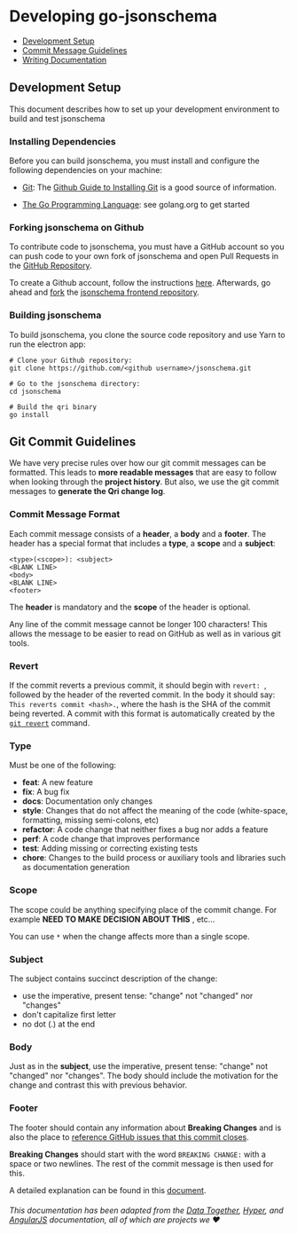 # Developing go-jsonschema

* [Development Setup](#setup)
* [Commit Message Guidelines](#commits)
* [Writing Documentation](#documentation)

## <a name="setup"> Development Setup

This document describes how to set up your development environment to build and test jsonschema

### Installing Dependencies

Before you can build jsonschema, you must install and configure the following dependencies on your
machine:

* [Git](http://git-scm.com/): The [Github Guide to
  Installing Git][git-setup] is a good source of information.

* [The Go Programming Language](https://golang.org): see golang.org to get started

### Forking jsonschema on Github

To contribute code to jsonschema, you must have a GitHub account so you can push code to your own
fork of jsonschema and open Pull Requests in the [GitHub Repository][github].

To create a Github account, follow the instructions [here](https://github.com/signup/free).
Afterwards, go ahead and [fork](http://help.github.com/forking) the
[jsonschema frontend repository][github].

### Building jsonschema

To build jsonschema, you clone the source code repository and use Yarn to run the electron app:

```shell
# Clone your Github repository:
git clone https://github.com/<github username>/jsonschema.git

# Go to the jsonschema directory:
cd jsonschema

# Build the qri binary
go install
```


## <a name="commits"></a> Git Commit Guidelines

We have very precise rules over how our git commit messages can be formatted.  This leads to **more
readable messages** that are easy to follow when looking through the **project history**.  But also,
we use the git commit messages to **generate the Qri change log**.

### Commit Message Format
Each commit message consists of a **header**, a **body** and a **footer**.  The header has a special
format that includes a **type**, a **scope** and a **subject**:

```
<type>(<scope>): <subject>
<BLANK LINE>
<body>
<BLANK LINE>
<footer>
```

The **header** is mandatory and the **scope** of the header is optional.

Any line of the commit message cannot be longer 100 characters! This allows the message to be easier
to read on GitHub as well as in various git tools.

### Revert
If the commit reverts a previous commit, it should begin with `revert: `, followed by the header
of the reverted commit.
In the body it should say: `This reverts commit <hash>.`, where the hash is the SHA of the commit
being reverted.
A commit with this format is automatically created by the [`git revert`][git-revert] command.

### Type
Must be one of the following:

* **feat**: A new feature
* **fix**: A bug fix
* **docs**: Documentation only changes
* **style**: Changes that do not affect the meaning of the code (white-space, formatting, missing
  semi-colons, etc)
* **refactor**: A code change that neither fixes a bug nor adds a feature
* **perf**: A code change that improves performance
* **test**: Adding missing or correcting existing tests
* **chore**: Changes to the build process or auxiliary tools and libraries such as documentation
  generation

### Scope
The scope could be anything specifying place of the commit change. For example **NEED TO MAKE DECISION ABOUT THIS** , etc...

You can use `*` when the change affects more than a single scope.

### Subject
The subject contains succinct description of the change:

* use the imperative, present tense: "change" not "changed" nor "changes"
* don't capitalize first letter
* no dot (.) at the end

### Body
Just as in the **subject**, use the imperative, present tense: "change" not "changed" nor "changes".
The body should include the motivation for the change and contrast this with previous behavior.

### Footer
The footer should contain any information about **Breaking Changes** and is also the place to
[reference GitHub issues that this commit closes][closing-issues].

**Breaking Changes** should start with the word `BREAKING CHANGE:` with a space or two newlines.
The rest of the commit message is then used for this.

A detailed explanation can be found in this [document][commit-message-format].


[closing-issues]: https://help.github.com/articles/closing-issues-via-commit-messages/
[commit-message-format]: https://docs.google.com/document/d/1QrDFcIiPjSLDn3EL15IJygNPiHORgU1_OOAqWjiDU5Y/edit#
[git-revert]: https://git-scm.com/docs/git-revert
[git-setup]: https://help.github.com/articles/set-up-git
[github]: https://github.com/qri-io/frontend
[style]: https://standardjs.com
[yarn-install]: https://yarnpkg.com/en/docs/install


###### This documentation has been adapted from the [Data Together](https://github.com/datatogether/datatogether), [Hyper](https://github.com/zeit/hyper), and [AngularJS](https://github.com/angular/angularJS) documentation, all of which are projects we :heart: